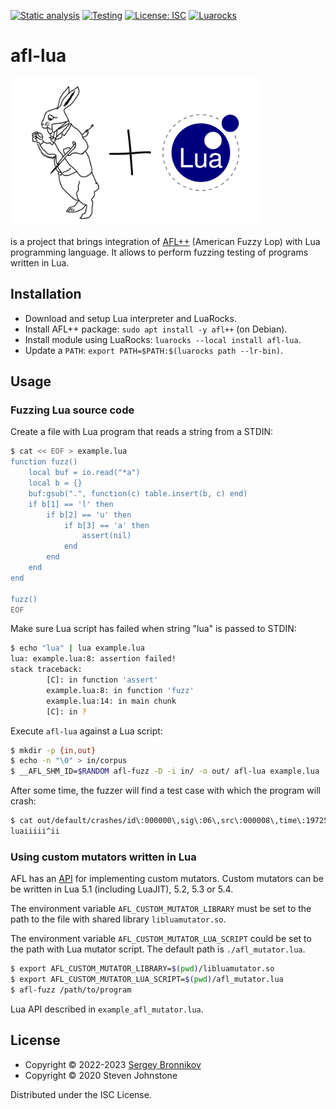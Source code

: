 [![Static analysis](https://github.com/ligurio/afl-lua/actions/workflows/check.yaml/badge.svg)](https://github.com/ligurio/afl-lua/actions/workflows/check.yaml)
[![Testing](https://github.com/ligurio/afl-lua/actions/workflows/test.yaml/badge.svg)](https://github.com/ligurio/afl-lua/actions/workflows/test.yaml)
[![License: ISC](https://img.shields.io/badge/License-ISC-blue.svg)](https://opensource.org/licenses/ISC)
[![Luarocks](https://img.shields.io/luarocks/v/ligurio/afl-lua/scm-1)](https://luarocks.org/modules/ligurio/afl-lua)

# afl-lua

<img src="afl-lua.png" alt="AFL + Lua" width="400"/>

is a project that brings integration of [AFL++][aflplus-url] (American Fuzzy
Lop) with Lua programming language. It allows to perform fuzzing testing of
programs written in Lua.

## Installation

- Download and setup Lua interpreter and LuaRocks.
- Install AFL++ package: `sudo apt install -y afl++` (on Debian).
- Install module using LuaRocks: `luarocks --local install afl-lua`.
- Update a `PATH`: `export PATH=$PATH:$(luarocks path --lr-bin)`.

## Usage

### Fuzzing Lua source code

Create a file with Lua program that reads a string from a STDIN:

```sh
$ cat << EOF > example.lua
function fuzz()
    local buf = io.read("*a")
    local b = {}
    buf:gsub(".", function(c) table.insert(b, c) end)
    if b[1] == 'l' then
        if b[2] == 'u' then
            if b[3] == 'a' then
                assert(nil)
            end
        end
    end
end

fuzz()
EOF
```

Make sure Lua script has failed when string "lua" is passed to STDIN:

```sh
$ echo "lua" | lua example.lua
lua: example.lua:8: assertion failed!
stack traceback:
        [C]: in function 'assert'
        example.lua:8: in function 'fuzz'
        example.lua:14: in main chunk
        [C]: in ?
```

Execute `afl-lua` against a Lua script:

```sh
$ mkdir -p {in,out}
$ echo -n "\0" > in/corpus
$ __AFL_SHM_ID=$RANDOM afl-fuzz -D -i in/ -o out/ afl-lua example.lua
```

After some time, the fuzzer will find a test case with which the program will crash:

```sh
$ cat out/default/crashes/id\:000000\,sig\:06\,src\:000008\,time\:197253\,execs\:113636\,op\:havoc\,rep\:4
luaiiiii^ii
```

### Using custom mutators written in Lua

AFL has an [API][aflplus-mutators-url] for implementing custom mutators. Custom
mutators can be be written in Lua 5.1 (including LuaJIT), 5.2, 5.3 or 5.4.

The environment variable `AFL_CUSTOM_MUTATOR_LIBRARY` must be set to the
path to the file with shared library `libluamutator.so`.

The environment variable `AFL_CUSTOM_MUTATOR_LUA_SCRIPT` could be set to the
path with Lua mutator script. The default path is `./afl_mutator.lua`.

```sh
$ export AFL_CUSTOM_MUTATOR_LIBRARY=$(pwd)/libluamutator.so
$ export AFL_CUSTOM_MUTATOR_LUA_SCRIPT=$(pwd)/afl_mutator.lua
$ afl-fuzz /path/to/program
```

Lua API described in `example_afl_mutator.lua`.

## License

- Copyright © 2022-2023 [Sergey Bronnikov](https://bronevichok.ru/)
- Copyright © 2020 Steven Johnstone

Distributed under the ISC License.

[aflplus-url]: https://aflplus.plus/
[aflplus-mutators-url]: https://aflplus.plus/docs/custom_mutators/
